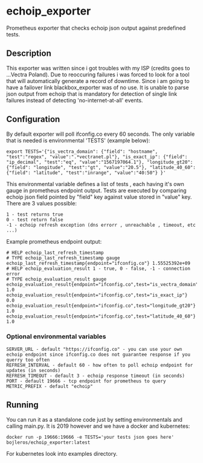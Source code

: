 # echoip_exporter
Prometheus exporter that checks echoip json output against predefined tests.


## Description

This exporter was written since i got troubles with my ISP (credits goes to ...Vectra Poland). Due to reoccuring failures i was forced to look for a tool that will automatically generate a record of downtime. Since i am going to have a failover link blackbox_exporter was of no use. It is unable to parse json output from echoip that is mandatory for detection of single link failures instead of detecting 'no-internet-at-all' events.

## Configuration

By default exporter will poll ifconfig.co every 60 seconds. The only variable that is needed is environmental 'TESTS' (example below):

```
export TESTS='{"is_vectra_domain": {"field": "hostname", "test":"regex", "value":".*vectranet.pl"}, "is_exact_ip": {"field": "ip_decimal", "test":"eq", "value":"1567197064.1"}, "longitude_gt20": {"field": "longitude", "test":"gt", "value":"20.5"}, "latitude_40_60": {"field": "latitude", "test":"inrange", "value":"40:50"} }'
```

This environmental variable defines a list of tests , each having it's own gauge in prometheus endpoint output. Tests are executed by comparing echoip json field pointed by "field" key against value stored in "value" key. There are 3 values possible:

```
1 - test returns true
0 - test return false
-1 - echoip refresh exception (dns errorr , unreachable , timeout, etc ...)
```

Example prometheus endpoint output:

```
# HELP echoip_last_refresh_timestamp
# TYPE echoip_last_refresh_timestamp gauge
echoip_last_refresh_timestamp{endpoint="ifconfig.co"} 1.55525392e+09
# HELP echoip_evaluation_result 1 - true, 0 - false, -1 - connection error
# TYPE echoip_evaluation_result gauge
echoip_evaluation_result{endpoint="ifconfig.co",test="is_vectra_domain"} 1.0
echoip_evaluation_result{endpoint="ifconfig.co",test="is_exact_ip"} 0.0
echoip_evaluation_result{endpoint="ifconfig.co",test="longitude_gt20"} 1.0
echoip_evaluation_result{endpoint="ifconfig.co",test="latitude_40_60"} 1.0
```

### Optional environmental variables

```
SERVER_URL - default "https://ifconfig.co" - you can use your own echoip endpoint since ifconfig.co does not guarantee response if you querry too often
REFRESH_INTERVAL - default 60 - how often to poll echoip endpoint for updates (in seconds)
REFRESH_TIMEOUT - default 3 - echoip response timeout (in seconds)
PORT - default 19666 - tcp endpoint for prometheus to query
METRIC_PREFIX - default "echoip"
```

## Running

You can run it as a standalone code just by setting environmentals and calling main.py. It is 2019 however and we have a docker and kubernetes:

```
docker run -p 19666:19666 -e TESTS='your tests json goes here' bojleros/echoip_exporter:latest
```

For kubernetes look into examples directory.
